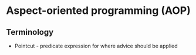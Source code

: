 # Aspect-oriented programming (AOP)

## Terminology

- Pointcut - predicate expression for where advice should be applied
